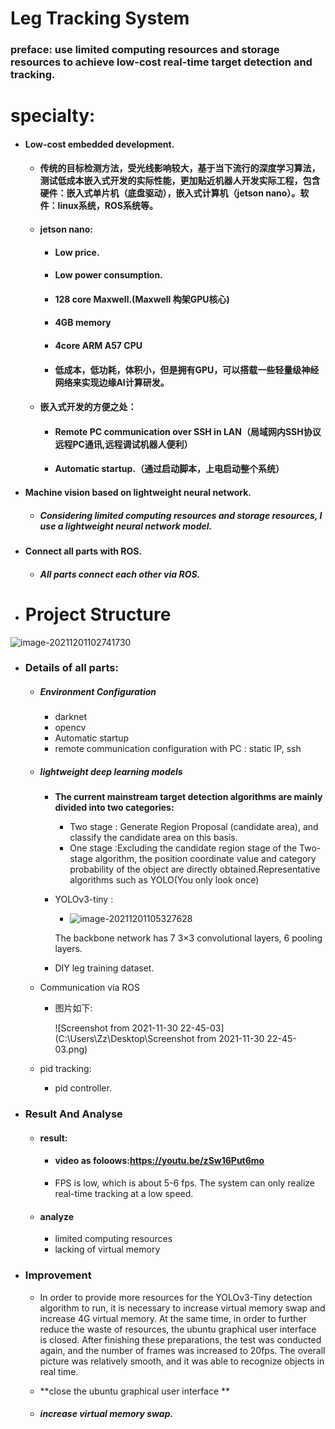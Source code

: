 # Leg Tracking System

### preface: use limited computing resources and storage resources to achieve low-cost real-time target detection and tracking.



# specialty:

- #### Low-cost embedded development.

  - #### 传统的目标检测方法，受光线影响较大，基于当下流行的深度学习算法，测试低成本嵌入式开发的实际性能，更加贴近机器人开发实际工程，包含硬件：嵌入式单片机（底盘驱动），嵌入式计算机（jetson nano）。软件：linux系统，ROS系统等。

  - #### jetson nano: 

    - #### Low price.

    - #### Low power consumption.

    - #### 128 core Maxwell.(Maxwell 构架GPU核心)

    - #### 4GB memory

    - #### 4core ARM A57 CPU

    - #### 低成本，低功耗，体积小，但是拥有GPU，可以搭载一些轻量级神经网络来实现边缘AI计算研发。

  - #### 嵌入式开发的方便之处：

    - #### Remote PC communication over SSH in LAN（局域网内SSH协议远程PC通讯,远程调试机器人便利）

    - #### Automatic startup.（通过启动脚本，上电启动整个系统）

- #### Machine vision based on lightweight neural network.

  - ##### Considering limited computing resources and storage resources, I use a lightweight neural network model.

- #### Connect all parts with ROS.

  - ##### All parts connect each other via ROS.





- # Project Structure

![image-20211201102741730](C:\Users\Zz\AppData\Roaming\Typora\typora-user-images\image-20211201102741730.png)

- ### Details of all parts:

  - ##### Environment Configuration

    - darknet
    - opencv
    - Automatic startup
    - remote communication configuration with PC : static IP, ssh

  - ##### lightweight deep learning models

    - **The current mainstream target detection algorithms are mainly divided into two categories:**

      - Two stage :  Generate Region Proposal (candidate area), and classify the candidate area on this basis.
      - One stage :Excluding the candidate region stage of the Two-stage algorithm, the position coordinate value and category probability of the object are directly obtained.Representative algorithms such as YOLO(You only look once)

    - YOLOv3-tiny :

      - ![image-20211201105327628](C:\Users\Zz\AppData\Roaming\Typora\typora-user-images\image-20211201105327628.png)

      The backbone network has 7 3×3 convolutional layers, 6 pooling layers.

    - DIY leg training dataset.

      

  - Communication via ROS

    - 图片如下:

      ![Screenshot from 2021-11-30 22-45-03](C:\Users\Zz\Desktop\Screenshot from 2021-11-30 22-45-03.png)

  - pid tracking: 

    - pid controller.

  

- ### Result And Analyse

  - #### result: 

    - #### video as foloows:https://youtu.be/zSw16Put6mo

    - FPS is low, which is about 5-6 fps.  The system can only realize real-time tracking at a low speed. 

  - #### analyze

    - limited computing resources
    - lacking of virtual memory 

- ### Improvement

  - In order to provide more resources for the YOLOv3-Tiny detection algorithm to run, it is necessary to increase virtual memory swap and increase 4G virtual memory. At the same time, in order to further reduce the waste of resources, the ubuntu graphical user interface is closed. After finishing these preparations, the test was conducted again, and the number of frames was increased to 20fps. The overall picture was relatively smooth, and it was able to recognize objects in real time.

  - **close the ubuntu graphical user interface **

  - ##### increase virtual memory swap.

